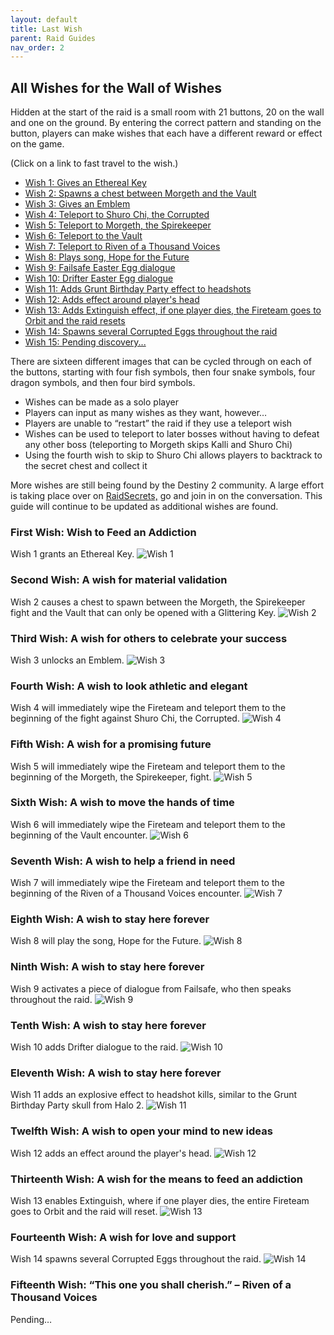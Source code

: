 ```yaml
---
layout: default
title: Last Wish
parent: Raid Guides
nav_order: 2
---
```


## All Wishes for the Wall of Wishes
Hidden at the start of the raid is a small room with 21 buttons, 20 on the wall and one on the ground. By entering the correct pattern and standing on the button, players can make wishes that each have a different reward or effect on the game.

(Click on a link to fast travel to the wish.)
- [Wish 1: Gives an Ethereal Key](https://ghostiespook.github.io/raids/last_wish/#first-wish-wish-to-feed-an-addiction)
- [Wish 2: Spawns a chest between Morgeth and the Vault](https://ghostiespook.github.io/raids/last_wish/#second-wish-a-wish-for-material-validation)
- [Wish 3: Gives an Emblem](https://ghostiespook.github.io/raids/last_wish/#third-wish-a-wish-for-others-to-celebrate-your-success)
- [Wish 4: Teleport to Shuro Chi, the Corrupted](https://ghostiespook.github.io/raids/last_wish/#fourth-wish-a-wish-to-look-athletic-and-elegant)
- [Wish 5: Teleport to Morgeth, the Spirekeeper](https://ghostiespook.github.io/raids/last_wish/#fifth-wish-a-wish-for-a-promising-future)
- [Wish 6: Teleport to the Vault](https://ghostiespook.github.io/raids/last_wish/#fifth-wish-a-wish-for-a-promising-future)
- [Wish 7: Teleport to Riven of a Thousand Voices](https://ghostiespook.github.io/raids/last_wish/#seventh-wish-a-wish-to-help-a-friend-in-need)
- [Wish 8: Plays song, Hope for the Future](https://ghostiespook.github.io/raids/last_wish/#eighth-wish-a-wish-to-stay-here-forever)
- [Wish 9: Failsafe Easter Egg dialogue](https://ghostiespook.github.io/raids/last_wish/#ninth-wish-a-wish-to-stay-here-forever)
- [Wish 10: Drifter Easter Egg dialogue](https://ghostiespook.github.io/raids/last_wish/#tenth-wish-a-wish-to-stay-here-forever)
- [Wish 11: Adds Grunt Birthday Party effect to headshots](https://ghostiespook.github.io/raids/last_wish/#eleventh-wish-a-wish-to-stay-here-forever)
- [Wish 12: Adds effect around player's head](https://ghostiespook.github.io/raids/last_wish/#twelfth-wish-a-wish-to-open-your-mind-to-new-ideas)
- [Wish 13: Adds Extinguish effect, if one player dies, the Fireteam goes to Orbit and the raid resets](https://ghostiespook.github.io/raids/last_wish/#thirteenth-wish-a-wish-for-the-means-to-feed-an-addiction)
- [Wish 14: Spawns several Corrupted Eggs throughout the raid](https://ghostiespook.github.io/raids/last_wish/#fourteenth-wish-a-wish-for-love-and-support)
- [Wish 15: Pending discovery...](https://ghostiespook.github.io/raids/last_wish/#fifteenth-wish-this-one-you-shall-cherish--riven-of-a-thousand-voices)

There are sixteen different images that can be cycled through on each of the buttons, starting with four fish symbols, then four snake symbols, four dragon symbols, and then four bird symbols.

* Wishes can be made as a solo player
* Players can input as many wishes as they want, however…
* Players are unable to “restart” the raid if they use a teleport wish
* Wishes can be used to teleport to later bosses without having to defeat any other boss (teleporting to Morgeth skips Kalli and Shuro Chi)
* Using the fourth wish to skip to Shuro Chi allows players to backtrack to the secret chest and collect it

More wishes are still being found by the Destiny 2 community. A large effort is taking place over on [RaidSecrets,](https://www.reddit.com/r/raidsecrets/) go and join in on the conversation. This guide will continue to be updated as additional wishes are found.

### First Wish: Wish to Feed an Addiction

Wish 1 grants an Ethereal Key.
![Wish 1](/assets/img/wish_1.png)

### Second Wish: A wish for material validation

Wish 2 causes a chest to spawn between the Morgeth, the Spirekeeper fight and the Vault that can only be opened with a Glittering Key.
![Wish 2](/assets/img/wish_2.png)

### Third Wish: A wish for others to celebrate your success

Wish 3 unlocks an Emblem.
![Wish 3](/assets/img/wish_3.png)

### Fourth Wish: A wish to look athletic and elegant

Wish 4 will immediately wipe the Fireteam and teleport them to the beginning of the fight against Shuro Chi, the Corrupted.
![Wish 4](/assets/img/wish_4.png)

### Fifth Wish: A wish for a promising future

Wish 5 will immediately wipe the Fireteam and teleport them to the beginning of the Morgeth, the Spirekeeper, fight.
![Wish 5](/assets/img/wish_5.png)

### Sixth Wish: A wish to move the hands of time

Wish 6 will immediately wipe the Fireteam and teleport them to the beginning of the Vault encounter.
![Wish 6](/assets/img/wish_6.png)

### Seventh Wish: A wish to help a friend in need

Wish 7 will immediately wipe the Fireteam and teleport them to the beginning of the Riven of a Thousand Voices encounter.
![Wish 7](/assets/img/wish_7.png)

### Eighth Wish: A wish to stay here forever

Wish 8 will play the song, Hope for the Future.
![Wish 8](/assets/img/wish_8.png)

### Ninth Wish: A wish to stay here forever

Wish 9 activates a piece of dialogue from Failsafe, who then speaks throughout the raid.
![Wish 9](/assets/img/wish_9.png)

### Tenth Wish: A wish to stay here forever

Wish 10 adds Drifter dialogue to the raid.
![Wish 10](/assets/img/wish_10.png)

### Eleventh Wish: A wish to stay here forever

Wish 11 adds an explosive effect to headshot kills, similar to the Grunt Birthday Party skull from Halo 2.
![Wish 11](/assets/img/wish_11.png)
### Twelfth Wish: A wish to open your mind to new ideas

Wish 12 adds an effect around the player's head.
![Wish 12](/assets/img/wish_12.png)
### Thirteenth Wish: A wish for the means to feed an addiction

Wish 13 enables Extinguish, where if one player dies, the entire Fireteam goes to Orbit and the raid will reset.
![Wish 13](/assets/img/wish_13.png)
### Fourteenth Wish: A wish for love and support

Wish 14 spawns several Corrupted Eggs throughout the raid.
![Wish 14](/assets/img/wish_14.png)
### Fifteenth Wish: “This one you shall cherish.” – Riven of a Thousand Voices

Pending…
